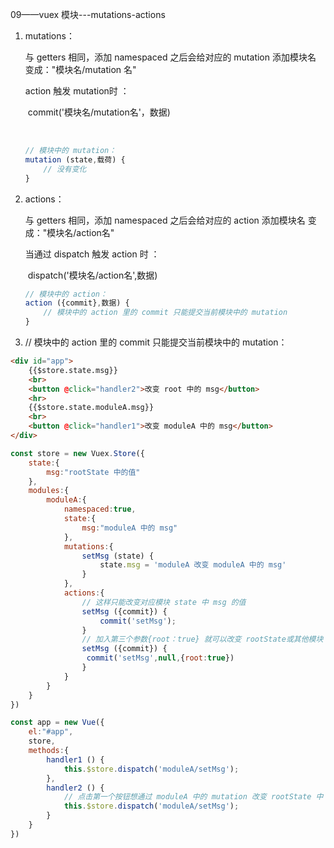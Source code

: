09——vuex 模块---mutations-actions

1. mutations：

   与 getters 相同，添加 namespaced 之后会给对应的 mutation 添加模块名 变成："模块名/mutation 名"

   action 触发 mutation时 ：

   ​	commit('模块名/mutation名'，数据)

   ​	

   ```javascript
   // 模块中的 mutation：
   mutation (state,载荷) {
       // 没有变化
   }
   ```

2. actions：

   与 getters 相同，添加 namespaced 之后会给对应的 action 添加模块名 变成："模块名/action名"

   当通过 dispatch 触发 action 时 ：

   ​	dispatch('模块名/action名',数据)

   ```javascript
   // 模块中的 action：
   action ({commit},数据) {
       // 模块中的 action 里的 commit 只能提交当前模块中的 mutation
   }
   ```

3.  // 模块中的 action 里的 commit 只能提交当前模块中的 mutation：

   ```html
   <div id="app">
       {{$store.state.msg}}
       <br>
       <button @click="handler2">改变 root 中的 msg</button>
       <hr>
       {{$store.state.moduleA.msg}}
       <br>
       <button @click="handler1">改变 moduleA 中的 msg</button>
   </div>
   ```

   ```javascript
   const store = new Vuex.Store({
       state:{
           msg:"rootState 中的值"
       },
       modules:{
           moduleA:{
               namespaced:true,
               state:{
                   msg:"moduleA 中的 msg"
               },
               mutations:{
                   setMsg (state) {
                       state.msg = 'moduleA 改变 moduleA 中的 msg'
                   }  
               },
               actions:{
                   // 这样只能改变对应模块 state 中 msg 的值
                   setMsg ({commit}) {
                       commit('setMsg');
                   }
                   // 加入第三个参数{root：true} 就可以改变 rootState或其他模块 中 msg 的值
                   setMsg ({commit}) {
               		commit('setMsg',null,{root:true})
           		   }
               }
           }
       }
   })
   
   const app = new Vue({
       el:"#app",
       store,
       methods:{
           handler1 () {
               this.$store.dispatch('moduleA/setMsg');
           },
           handler2 () {
               // 点击第一个按钮想通过 moduleA 中的 mutation 改变 rootState 中 msg 的值
               this.$store.dispatch('moduleA/setMsg');
           }
       }
   })
   ```
